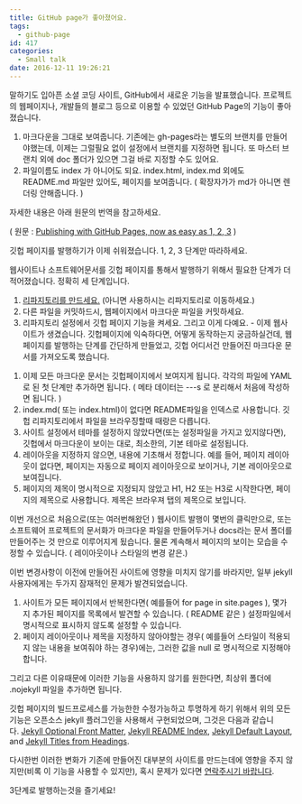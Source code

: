 ```yaml
---
title: GitHub page가 좋아졌어요.
tags:
  - github-page
id: 417
categories:
  - Small talk
date: 2016-12-11 19:26:21
---
```


말하기도 입아픈 소셜 코딩 사이트, GitHub에서 새로운 기능을 발표했습니다. 프로젝트의 웹페이지나, 개발들의 블로그 등으로 이용할 수 있었던 GitHub Page의 기능이 좋아졌습니다.

1.  마크다운을 그대로 보여줍니다. 기존에는 gh-pages라는 별도의 브랜치를 만들어야했는데, 이제는 그럴필요 없이 설정에서 브랜치를 지정하면 됩니다. 또 마스터 브랜치 외에 doc 폴더가 있으면 그걸 바로 지정할 수도 있어요.
2.  파일이름도 index 가 아니어도 되요. index.html, index.md 외에도 README.md 파일만 있어도, 페이지를 보여줍니다. ( 확장자가가 md가 아니면 렌더링 안해줍니다. )

자세한 내용은 아래 원문의 번역을 참고하세요.

( 원문 : [Publishing with GitHub Pages, now as easy as 1, 2, 3](https://github.com/blog/2289-publishing-with-github-pages-now-as-easy-as-1-2-3) )

깃헙 페이지를 발행하기가 이제 쉬워졌습니다. 1, 2, 3 단계만 따라하세요.

웹사이트나 소프트웨어문서를 깃헙 페이지를 통해서 발행하기 위해서 필요한 단계가 더 적어졌습니다. 정확히 세 단계입니다.

<div class="blog-post-body markdown-body">

1.  [리파지토리를 만드세요.](https://github.com/new) (아니면 사용하시는 리파지토리로 이동하세요.)
2.  다른 파일을 커밋하드시, 웹페이지에서 마크다운 파일을 커밋하세요.
3.  리파지토리 설정에서 깃헙 페이지 기능을 켜세요.
그리고 이게 다예요. - 이제 웹사이트가 생겼습니다. 깃헙페이지에 익숙하다면, 어떻게 동작하는지 궁금하실건데, 웹페이지를 발행하는 단계를 간단하게 만들었고, 깃헙 어디서건 만들어진 마크다운 문서를 가져오도록 했습니다.

</div>

1.  이제 모든 마크다운 문서는 깃헙페이지에서 보여지게 됩니다. 각각의 파일에 YAML로 된 첫 단계만 추가하면 됩니다. ( 메타 데이터는 ---s 로 분리해서 처음에 작성하면 됩니다. )
2.  index.md( 또는 index.html)이 없다면 README파일을 인덱스로 사용합니다. 깃헙 리파지토리에서 파일을 브라우징할때 때랑은 다릅니다.
3.  사이트 설정에서 테마를 설정하지 않았다면(또는 설정파일을 가지고 있지않다면), 깃헙에서 마크다운이 보이는 대로, 최소한의, 기본 테마로 설정됩니다.
4.  레이아웃을 지정하지 않으면, 내용에 기초해서 정합니다. 예를 들어, 페이지 레이아웃이 없다면, 페이지는 자동으로 페이지 레이아웃으로 보이거나, 기본 레이아웃으로 보여집니다.
5.  페이지의 제목이 명시적으로 지정되지 않았고 H1, H2 또는 H3로 시작한다면, 페이지의 제목으로 사용합니다. 제목은 브라우져 탭의 제목으로 보입니다.

이번 개선으로 처음으로(또는 여러번해왔던 ) 웹사이트 발행이 몇번의 클릭만으로, 또는 소프트웨어 프로젝트의 문서화가 마크다운 파일을 만들어두거나 docs라는 문서 폴더를 만들어주는 것 만으로 이루어지게 됬습니다. 물론 계속해서 페이지의 보이는 모습을 수정할 수 있습니다. ( 레이아웃이나 스타일의 변경 같은.)

이번 변경사항이 이전에 만들어진 사이트에 영향을 미치지 않기를 바라지만, 일부 jekyll 사용자에게는 두가지 잠재적인 문제가 발견되었습니다.

1.  사이트가 모든 페이지에서 반복한다면( 예를들어 for page in site.pages ), 몇가지 추가된 페이지를 목록에서 발견할 수 있습니다. ( README 같은 ) 설정파일에서 명시적으로 표시하지 않도록 설정할 수 있습니다.
2.  페이지 레이아웃이나 제목을 지정하지 않아야할는 경우( 예를들어 스타일이 적용되지 않는 내용을 보여줘야 하는 경우)에는, 그러한 값을 null 로 명시적으로 지정해야 합니다.

그리고 다른 이유때문에 이러한 기능을 사용하지 않기를 원한다면, 최상위 폴더에 .nojekyll 파일을 추가하면 됩니다.

깃헙 페이지의 빌드프로세스를 가능한한 수정가능하고 투명하게 하기 위해서 위의 모든 기능은 오픈소스 jekyll 플러그인을 사용해서 구현되었으며, 그것은 다음과 같습니다. [Jekyll Optional Front Matter](https://github.com/benbalter/jekyll-optional-front-matter), [Jekyll README Index](https://github.com/benbalter/jekyll-readme-index), [Jekyll Default Layout](https://github.com/benbalter/jekyll-default-layout), and [Jekyll Titles from Headings](https://github.com/benbalter/jekyll-titles-from-headings).

<div class="blog-post-body markdown-body">

다시한번 이러한 변화가 기존에 만들어진 대부분의 사이트를 만드는데에 영향을 주지 않지만(비록 이 기능을 사용할 수 있지만), 혹시 문제가 있다면 [연락주시기 바랍니다](https://github.com/contact?form%5Bsubject%5D=Simplified%20Pages%20publishing).

</div>

3단계로 발행하는것을 즐기세요!

<div class="blog-post-body markdown-body">

&nbsp;

</div>